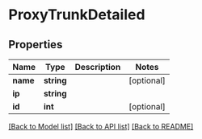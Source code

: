 # ProxyTrunkDetailed

## Properties
Name | Type | Description | Notes
------------ | ------------- | ------------- | -------------
**name** | **string** |  | [optional] 
**ip** | **string** |  | 
**id** | **int** |  | [optional] 

[[Back to Model list]](../README.md#documentation-for-models) [[Back to API list]](../README.md#documentation-for-api-endpoints) [[Back to README]](../README.md)


